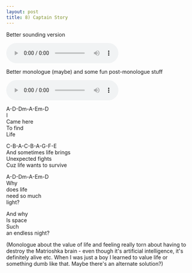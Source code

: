 ```yaml
---
layout: post
title: 8) Captain Story
---
```


Better sounding version

<audio controls>
<source src="{{ site.baseurl }}/audio/life-in-space.mp3" type="audio/mpeg">
</audio>


Better monologue (maybe) and some fun post-monologue stuff

<audio controls>
<source src="{{ site.baseurl }}/audio/life-in-space2.mp3" type="audio/mpeg">
</audio>

A-D-Dm-A-Em-D  
I  
Came here  
To find  
Life  

C-B-A-C-B-A-G-F-E  
And sometimes life brings  
Unexpected fights  
Cuz life wants to survive  

A-D-Dm-A-Em-D  
Why  
does life  
need so much  
light?  

And why  
Is space  
Such  
an endless night?  

(Monologue about the value of life and feeling really torn about having to destroy the Matrioshka brain - even though it's artificial intelligence, it's definitely alive etc. When I was just a boy I learned to value life or something dumb like that. Maybe there's an alternate solution?)